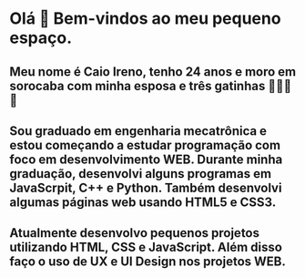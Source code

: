 # Olá 👋 Bem-vindos ao meu pequeno espaço.

## Meu nome é Caio Ireno, tenho 24 anos e moro em sorocaba com minha esposa e três gatinhas :couple::smiley_cat::smiley_cat::smiley_cat:

## Sou graduado em engenharia mecatrônica e estou começando a estudar programação com foco em desenvolvimento WEB. Durante minha graduação, desenvolvi alguns programas em JavaScrpit, C++ e Python. Também desenvolvi algumas páginas web usando HTML5 e CSS3.

## Atualmente desenvolvo pequenos projetos utilizando HTML, CSS e JavaScript. Além disso faço o uso de UX e UI Design nos projetos WEB.
